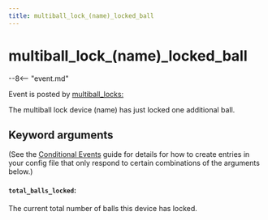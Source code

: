 ```yaml
---
title: multiball_lock_(name)_locked_ball
---
```


# multiball_lock_(name)\_locked_ball


--8<-- "event.md"

Event is posted by [multiball_locks:](../config/multiball_locks.md)

The multiball lock device (name) has just locked one additional ball.

## Keyword arguments

(See the [Conditional Events](overview/conditional.md)
guide for details for how to create entries in your config file that
only respond to certain combinations of the arguments below.)

#### `total_balls_locked`:

The current total number of balls this device has locked.
